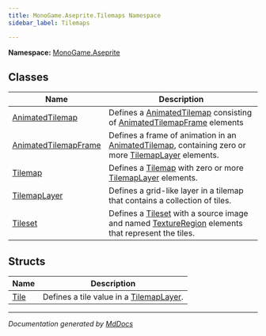 ```yaml
---
title: MonoGame.Aseprite.Tilemaps Namespace
sidebar_label: Tilemaps

---
```


**Namespace:** [MonoGame.Aseprite](../)  

## Classes

| Name                                                  | Description                                                                                                                                             |
| ----------------------------------------------------- | ------------------------------------------------------------------------------------------------------------------------------------------------------- |
| [AnimatedTilemap](AnimatedTilemap/)           | Defines a [AnimatedTilemap](AnimatedTilemap/) consisting of [AnimatedTilemapFrame](AnimatedTilemapFrame/) elements                      |
| [AnimatedTilemapFrame](AnimatedTilemapFrame/) | Defines a frame of animation in an [AnimatedTilemap](AnimatedTilemap/), containing zero or more [TilemapLayer](TilemapLayer/) elements. |
| [Tilemap](Tilemap/)                           | Defines a [Tilemap](Tilemap/) with zero or more [TilemapLayer](TilemapLayer/) elements.                                                 |
| [TilemapLayer](TilemapLayer/)                 | Defines a grid\-like layer in a tilemap that contains a collection of tiles.                                                                            |
| [Tileset](Tileset/)                           | Defines a [Tileset](Tileset/) with a source image and named [TextureRegion](../TextureRegion/) elements that  represent  the tiles.     |

## Structs

| Name                  | Description                                                      |
| --------------------- | ---------------------------------------------------------------- |
| [Tile](Tile/) | Defines a tile value in a [TilemapLayer](TilemapLayer/). |

___

*Documentation generated by [MdDocs](https://github.com/ap0llo/mddocs)*
